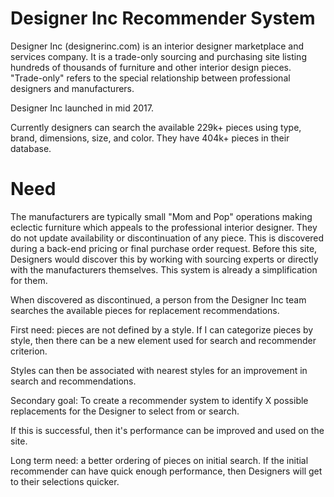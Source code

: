 # Designer Inc Recommender System

Designer Inc (designerinc.com) is an interior designer marketplace and services company. It is a trade-only sourcing and purchasing site listing hundreds of thousands of furniture and other interior design pieces. "Trade-only" refers to the special relationship between professional designers and manufacturers.

Designer Inc launched in mid 2017.

Currently designers can search the available 229k+ pieces using type, brand, dimensions, size, and color. They have 404k+ pieces in their database.

# Need

The manufacturers are typically small "Mom and Pop" operations making eclectic furniture which appeals to the professional interior designer. They do not update availability or discontinuation of any piece. This is discovered during a back-end pricing or final purchase order request. Before this site, Designers would discover this by working with sourcing experts or directly with the manufacturers themselves. This system is already a simplification for them.

When discovered as discontinued, a person from the Designer Inc team searches the available pieces for replacement recommendations.

First need: pieces are not defined by a style. If I can categorize pieces by style, then there can be a new element used for search and recommender criterion.

Styles can then be associated with nearest styles for an improvement in search and recommendations.

Secondary goal: To create a recommender system to identify X possible replacements for the Designer to select from or search.

If this is successful, then it's performance can be improved and used on the site.

Long term need: a better ordering of pieces on initial search. If the initial recommender can have quick enough performance, then Designers will get to their selections quicker.
